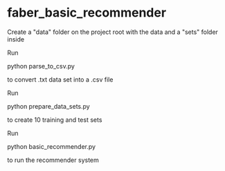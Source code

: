# faber_basic_recommender

Create a "data" folder on the project root with the data and a "sets" folder inside

Run

python parse_to_csv.py

to convert .txt data set into a .csv file

Run

python prepare_data_sets.py

to create 10 training and test sets

Run

python basic_recommender.py

to run the recommender system
